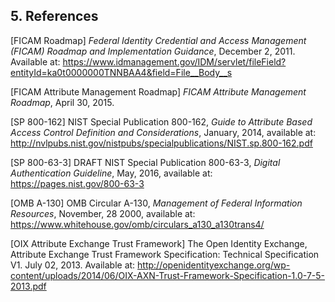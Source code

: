 <a name="sec5"></a>

## 5. References

<a name="FICAM Roadmap"></a>[FICAM Roadmap] *Federal Identity Credential and Access Management (FICAM) Roadmap and Implementation Guidance*, December 2, 2011. Available at: https://www.idmanagement.gov/IDM/servlet/fileField?entityId=ka0t0000000TNNBAA4&field=File__Body__s

<a name="FICAM Attribute Management Roadmap"></a>[FICAM Attribute Management Roadmap] *FICAM Attribute Management Roadmap*, April 30, 2015.

<a name="SP 800-162"></a>[SP 800-162] NIST Special Publication 800-162, *Guide to Attribute Based Access Control Definition and Considerations*, January, 2014, available at: http://nvlpubs.nist.gov/nistpubs/specialpublications/NIST.sp.800-162.pdf

<a name="SP 800-63-3"></a>[SP 800-63-3] DRAFT NIST Special Publication 800-63-3, *Digital Authentication Guideline*, May, 2016, available at: https://pages.nist.gov/800-63-3

<a name="OMB A-130"></a>[OMB A-130] OMB Circular A-130, *Management of Federal Information Resources*, November, 28 2000, available at: https://www.whitehouse.gov/omb/circulars_a130_a130trans4/

<a name="OIX Attribute Exchange Trust Framework Specification"></a>[OIX Attribute Exchange Trust Framework] The Open Identity Exchange, Attribute Exchange Trust Framework Specification: Technical Specification V1. July 02, 2013. Available at: 
http://openidentityexchange.org/wp-content/uploads/2014/06/OIX-AXN-Trust-Framework-Specification-1.0-7-5-2013.pdf
